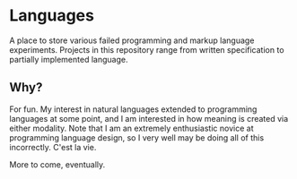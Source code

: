 # Languages

A place to store various failed programming and markup language experiments. Projects in this repository range from written specification to partially implemented language.

## Why?

For fun. My interest in natural languages extended to programming languages at some point, and I am interested in how meaning is created via either modality. Note that I am an extremely enthusiastic novice at programming language design, so I very well may be doing all of this incorrectly. C'est la vie.

More to come, eventually.

